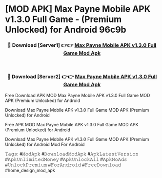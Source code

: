 # [MOD APK] Max Payne Mobile APK v1.3.0 Full Game - (Premium Unlocked) for Android 96c9b



<div align="center">
<h3>🔴 Download [Server1] 👉👉 <a href="https://momento.my/?title=Max_Payne_Mobile_APK_v1.3.0_Full_Game">Max Payne Mobile APK v1.3.0 Full Game Mod Apk</a></h3><br>

<h3>🔴 Download [Server2] 👉👉 <a href="https://momento.my/?title=Max_Payne_Mobile_APK_v1.3.0_Full_Game">Max Payne Mobile APK v1.3.0 Full Game Mod Apk</a></h3>
</div>



Free Download APK MOD Max Payne Mobile APK v1.3.0 Full Game MOD APK (Premium Unlocked) for Android

Download Max Payne Mobile APK v1.3.0 Full Game MOD APK (Premium Unlocked) for Android

Free APK MOD Max Payne Mobile APK v1.3.0 Full Game MOD APK (Premium Unlocked) for Android

Download Max Payne Mobile APK v1.3.0 Full Game MOD APK (Premium Unlocked) for Android Mod For Android

𝚃𝚊𝚐𝚜: #𝙼𝚘𝚍𝙰𝚙𝚔 #𝙳𝚘𝚠𝚗𝚕𝚘𝚊𝚍𝙼𝚘𝚍𝙰𝚙𝚔 #𝙰𝚙𝚔𝙻𝚊𝚝𝚎𝚜𝚝𝚅𝚎𝚛𝚜𝚒𝚘𝚗 #𝙰𝚙𝚔𝚄𝚗𝚕𝚒𝚖𝚒𝚝𝚎𝚍𝙼𝚘𝚗𝚎𝚢 #𝙰𝚙𝚔𝚄𝚗𝚕𝚘𝚌𝚔𝙰𝚕𝚕 #𝙰𝚙𝚔𝙽𝚘𝙰𝚍𝚜 #𝚄𝚗𝚕𝚘𝚌𝚔𝙿𝚛𝚎𝚖𝚒𝚞𝚖 #𝙵𝚘𝚛𝙰𝚗𝚍𝚛𝚘𝚒𝚍 #𝙵𝚛𝚎𝚎𝙳𝚘𝚠𝚗𝚕𝚘𝚊𝚍 #home_design_mod_apk
